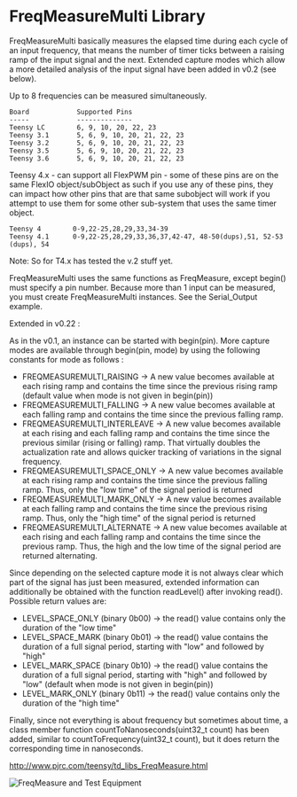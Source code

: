 # FreqMeasureMulti Library

FreqMeasureMulti basically measures the elapsed time during each cycle of an input frequency, that means the number of timer ticks between a raising ramp of the input signal and the next. Extended capture modes which allow a more detailed analysis of the input signal have been added in v0.2 (see below).

Up to 8 frequencies can be measured simultaneously.

    Board            Supported Pins
    -----            --------------
    Teensy LC        6, 9, 10, 20, 22, 23
    Teensy 3.1       5, 6, 9, 10, 20, 21, 22, 23
    Teensy 3.2       5, 6, 9, 10, 20, 21, 22, 23
    Teensy 3.5       5, 6, 9, 10, 20, 21, 22, 23
    Teensy 3.6       5, 6, 9, 10, 20, 21, 22, 23

Teensy 4.x - can support all FlexPWM pin - some of these pins are on the same FlexIO object/subObject as such if you use any of these pins, they can impact how other pins that are that same subobject will work if you attempt to use them for some other sub-system that uses the same timer object.

    Teensy 4		0-9,22-25,28,29,33,34-39
    Teensy 4.1	    0-9,22-25,28,29,33,36,37,42-47, 48-50(dups),51, 52-53 (dups), 54
Note: So for T4.x has tested the v.2 stuff yet. 

FreqMeasureMulti uses the same functions as FreqMeasure, except begin() must specify a pin number.  Because more than 1 input can be measured, you must create FreqMeasureMulti instances.  See the Serial_Output example.

Extended in v0.22 :

As in the v0.1, an instance can be started with begin(pin). More capture modes are available through begin(pin, mode) by using the following constants for mode as follows :
* FREQMEASUREMULTI_RAISING -> A new value becomes available at each rising ramp and contains the time since the previous rising ramp (default value when mode is not given in begin(pin))
* FREQMEASUREMULTI_FALLING ->  A new value becomes available at each falling ramp and contains the time since the previous falling ramp.
* FREQMEASUREMULTI_INTERLEAVE -> A new value becomes available at each rising and each falling ramp and contains the time since the previous similar (rising or falling) ramp. That virtually doubles the actualization rate and allows quicker tracking of variations in the signal frequency.
* FREQMEASUREMULTI\_SPACE\_ONLY -> A new value becomes available at each rising ramp and contains the time since the previous falling ramp. Thus, only the "low time" of the signal period is returned
* FREQMEASUREMULTI\_MARK\_ONLY -> A new value becomes available at each falling ramp and contains the time since the previous rising ramp. Thus, only the "high time" of the signal period is returned
* FREQMEASUREMULTI_ALTERNATE -> A new value becomes available at each rising and each falling ramp and contains the time since the previous ramp. Thus, the high and the low time of the signal period are returned alternating.

Since depending on the selected capture mode it is not always clear which part of the signal has just been measured, extended information can additionally be obtained with the function readLevel() after invoking read().
Possible return values are:
* LEVEL\_SPACE\_ONLY (binary 0b00) -> the read() value contains only the duration of the "low time"
* LEVEL\_SPACE\_MARK (binary 0b01) -> the read() value contains the duration of a full signal period, starting with "low" and followed by "high"
* LEVEL\_MARK\_SPACE (binary 0b10) -> the read() value contains the duration of a full signal period, starting with "high" and followed by "low" (default when mode is not given in begin(pin))
* LEVEL\_MARK\_ONLY (binary 0b11) -> the read() value contains only the duration of the "high time"

Finally, since not everything is about frequency but sometimes about time, a class member function countToNanoseconds(uint32\_t count) has been added, similar to countToFrequency(uint32\_t count), but it does return the corresponding time in nanoseconds.

http://www.pjrc.com/teensy/td_libs_FreqMeasure.html

![FreqMeasure and Test Equipment](http://www.pjrc.com/teensy/td_libs_FreqMeasure_1.jpg)
